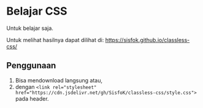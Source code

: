 # Belajar CSS

Untuk belajar saja.

Untuk melihat hasilnya dapat dilihat di: https://sisfok.github.io/classless-css/

## Penggunaan

1. Bisa mendownload langsung atau,
2. dengan `<link rel="stylesheet" href="https://cdn.jsdelivr.net/gh/SisfoK/classless-css/style.css">` pada header.
